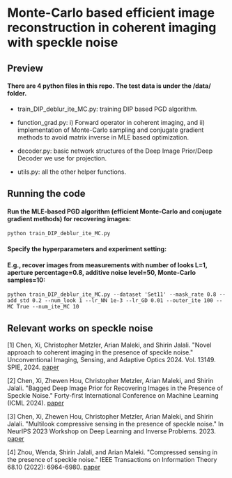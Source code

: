 # Monte-Carlo based efficient image reconstruction in coherent imaging with speckle noise

## Preview
#### There are 4 python files in this repo. The test data is under the /data/ folder.

- train_DIP_deblur_ite_MC.py: training DIP based PGD algorithm.

- function_grad.py: i) Forward operator in coherent imaging, and ii) implementation of Monte-Carlo sampling and conjugate gradient methods to avoid matrix inverse in MLE based optimization.

- decoder.py: basic network structures of the Deep Image Prior/Deep Decoder we use for projection.

- utils.py: all the other helper functions.

## Running the code

#### Run the MLE-based PGD algorithm (efficient Monte-Carlo and conjugate gradient methods) for recovering images:

```
python train_DIP_deblur_ite_MC.py
```

#### Specify the hyperparameters and experiment setting:

#### E.g., recover images from measurements with number of looks L=1, aperture percentage=0.8, additive noise level=50, Monte-Carlo samples=10:

```
python train_DIP_deblur_ite_MC.py --dataset 'Set11' --mask_rate 0.8 --add_std 0.2 --num_look 1 --lr_NN 1e-3 --lr_GD 0.01 --outer_ite 100 --MC True --num_ite_MC 10
```

## Relevant works on speckle noise

[1] Chen, Xi, Christopher Metzler, Arian Maleki, and Shirin Jalali. "Novel approach to coherent imaging in the presence of speckle noise." Unconventional Imaging, Sensing, and Adaptive Optics 2024. Vol. 13149. SPIE, 2024. [paper](https://www.spiedigitallibrary.org/conference-proceedings-of-spie/13149/1314908/Novel-approach-to-coherent-imaging-in-the-presence-of-speckle/10.1117/12.3027824.full)

[2] Chen, Xi, Zhewen Hou, Christopher Metzler, Arian Maleki, and Shirin Jalali. "Bagged Deep Image Prior for Recovering Images in the Presence of Speckle Noise." Forty-first International Conference on Machine Learning (ICML 2024). [paper](https://openreview.net/pdf?id=IoUOhnCmlX)

[3] Chen, Xi, Zhewen Hou, Christopher Metzler, Arian Maleki, and Shirin Jalali. "Multilook compressive sensing in the presence of speckle noise." In NeurIPS 2023 Workshop on Deep Learning and Inverse Problems. 2023. [paper](https://openreview.net/forum?id=G8wMnihF6E)

[4] Zhou, Wenda, Shirin Jalali, and Arian Maleki. "Compressed sensing in the presence of speckle noise." IEEE Transactions on Information Theory 68.10 (2022): 6964-6980. [paper](https://ieeexplore.ieee.org/abstract/document/9783054)
